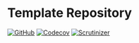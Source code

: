 Template Repository
====

[![GitHub](https://img.shields.io/github/workflow/status/kilip/php-repo-template/CI?style=flat-square)](https://github.com/kilip/php-repo-template/actions?query=workflow%3ACI+branch%3Amaster)
[![Codecov](https://img.shields.io/codecov/c/github/kilip/php-repo-template?style=flat-square)](https://codecov.io/gh/kilip/php-repo-template/branch/master)
[![Scrutinizer](https://img.shields.io/scrutinizer/quality/g/kilip/php-repo-template/master?style=flat-square)](https://scrutinizer-ci.com/g/kilip/php-repo-template)